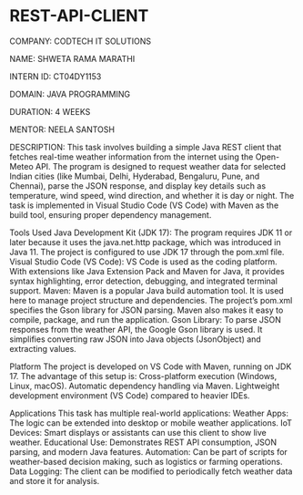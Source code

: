 # REST-API-CLIENT
COMPANY: CODTECH IT SOLUTIONS

NAME: SHWETA RAMA MARATHI

INTERN ID: CT04DY1153

DOMAIN: JAVA PROGRAMMING

DURATION: 4 WEEKS

MENTOR: NEELA SANTOSH

DESCRIPTION:
This task involves building a simple Java REST client that fetches real-time weather information from the internet using the Open-Meteo API. The program is designed to request weather data for selected Indian cities (like Mumbai, Delhi, Hyderabad, Bengaluru, Pune, and Chennai), parse the JSON response, and display key details such as temperature, wind speed, wind direction, and whether it is day or night. The task is implemented in Visual Studio Code (VS Code) with Maven as the build tool, ensuring proper dependency management.

Tools Used
Java Development Kit (JDK 17):
The program requires JDK 11 or later because it uses the java.net.http package, which was introduced in Java 11. The project is configured to use JDK 17 through the pom.xml file.
Visual Studio Code (VS Code):
VS Code is used as the coding platform. With extensions like Java Extension Pack and Maven for Java, it provides syntax highlighting, error detection, debugging, and integrated terminal support.
Maven:
Maven is a popular Java build automation tool. It is used here to manage project structure and dependencies. The project’s pom.xml specifies the Gson library for JSON parsing. Maven also makes it easy to compile, package, and run the application.
Gson Library:
To parse JSON responses from the weather API, the Google Gson library is used. It simplifies converting raw JSON into Java objects (JsonObject) and extracting values.

Platform
The project is developed on VS Code with Maven, running on JDK 17. The advantage of this setup is:
Cross-platform execution (Windows, Linux, macOS).
Automatic dependency handling via Maven.
Lightweight development environment (VS Code) compared to heavier IDEs.

Applications
This task has multiple real-world applications:
Weather Apps: The logic can be extended into desktop or mobile weather applications.
IoT Devices: Smart displays or assistants can use this client to show live weather.
Educational Use: Demonstrates REST API consumption, JSON parsing, and modern Java features.
Automation: Can be part of scripts for weather-based decision making, such as logistics or farming operations.
Data Logging: The client can be modified to periodically fetch weather data and store it for analysis.
